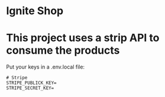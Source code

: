 # Ignite Shop
# This project uses a strip API to consume the products

Put your keys in a .env.local file:

```
# Stripe
STRIPE_PUBLICK_KEY=
STRIPE_SECRET_KEY=

```